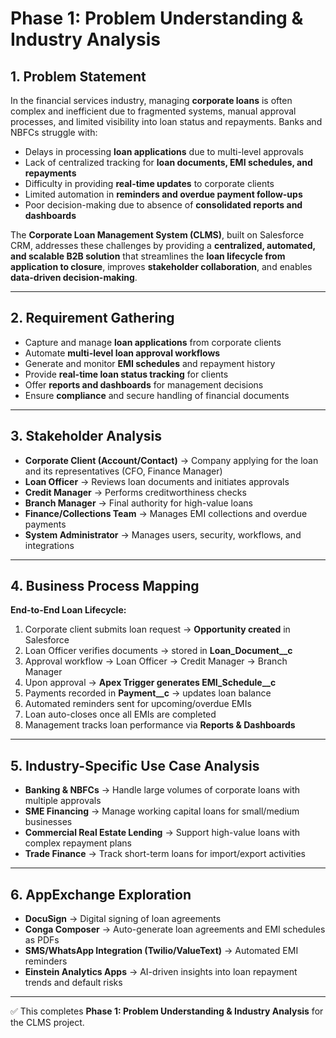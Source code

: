 # Phase 1: Problem Understanding & Industry Analysis

## 1. Problem Statement
In the financial services industry, managing **corporate loans** is often complex and inefficient due to fragmented systems, manual approval processes, and limited visibility into loan status and repayments. Banks and NBFCs struggle with:

- Delays in processing **loan applications** due to multi-level approvals  
- Lack of centralized tracking for **loan documents, EMI schedules, and repayments**  
- Difficulty in providing **real-time updates** to corporate clients  
- Limited automation in **reminders and overdue payment follow-ups**  
- Poor decision-making due to absence of **consolidated reports and dashboards**

The **Corporate Loan Management System (CLMS)**, built on Salesforce CRM, addresses these challenges by providing a **centralized, automated, and scalable B2B solution** that streamlines the **loan lifecycle from application to closure**, improves **stakeholder collaboration**, and enables **data-driven decision-making**.

---

## 2. Requirement Gathering
- Capture and manage **loan applications** from corporate clients  
- Automate **multi-level loan approval workflows**  
- Generate and monitor **EMI schedules** and repayment history  
- Provide **real-time loan status tracking** for clients  
- Offer **reports and dashboards** for management decisions  
- Ensure **compliance** and secure handling of financial documents  

---

## 3. Stakeholder Analysis
- **Corporate Client (Account/Contact)** → Company applying for the loan and its representatives (CFO, Finance Manager)  
- **Loan Officer** → Reviews loan documents and initiates approvals  
- **Credit Manager** → Performs creditworthiness checks  
- **Branch Manager** → Final authority for high-value loans  
- **Finance/Collections Team** → Manages EMI collections and overdue payments  
- **System Administrator** → Manages users, security, workflows, and integrations  

---

## 4. Business Process Mapping
**End-to-End Loan Lifecycle:**
1. Corporate client submits loan request → **Opportunity created** in Salesforce  
2. Loan Officer verifies documents → stored in **Loan_Document__c**  
3. Approval workflow → Loan Officer → Credit Manager → Branch Manager  
4. Upon approval → **Apex Trigger generates EMI_Schedule__c**  
5. Payments recorded in **Payment__c** → updates loan balance  
6. Automated reminders sent for upcoming/overdue EMIs  
7. Loan auto-closes once all EMIs are completed  
8. Management tracks loan performance via **Reports & Dashboards**  

---

## 5. Industry-Specific Use Case Analysis
- **Banking & NBFCs** → Handle large volumes of corporate loans with multiple approvals  
- **SME Financing** → Manage working capital loans for small/medium businesses  
- **Commercial Real Estate Lending** → Support high-value loans with complex repayment plans  
- **Trade Finance** → Track short-term loans for import/export activities  

---

## 6. AppExchange Exploration
- **DocuSign** → Digital signing of loan agreements  
- **Conga Composer** → Auto-generate loan agreements and EMI schedules as PDFs  
- **SMS/WhatsApp Integration (Twilio/ValueText)** → Automated EMI reminders  
- **Einstein Analytics Apps** → AI-driven insights into loan repayment trends and default risks  

---
✅ This completes **Phase 1: Problem Understanding & Industry Analysis** for the CLMS project.
